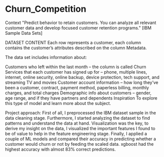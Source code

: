 # Churn_Competition
Context
"Predict behavior to retain customers. You can analyze all relevant customer data and develop focused customer retention programs." [IBM Sample Data Sets]

DATASET CONTENT
Each row represents a customer, each column contains the customer’s attributes described on the column Metadata.

The data set includes information about:

Customers who left within the last month – the column is called Churn
Services that each customer has signed up for – phone, multiple lines, internet, online security, online backup, device protection, tech support, and streaming TV and movies
Customer account information – how long they’ve been a customer, contract, payment method, paperless billing, monthly charges, and total charges
Demographic info about customers – gender, age range, and if they have partners and dependents
Inspiration
To explore this type of model and learn more about the subject.

Project approach:
First of all, I preprocessed the IBM dataset sample in the data cleaning stage. 
Furthermore, I started analyzing the dataset to find patterns and understand the data at hand.
Visualization was the key, to derive my insight on the data, I visualized the important features I found to be of value to help in the feature engineering stage.
Finally, I applied a couple of ML models and compared their accuracy in predicting whether a customer would churn or not by feeding the scaled data.
xgboost had the highest accuracy with almost 83% correct predictions. 
